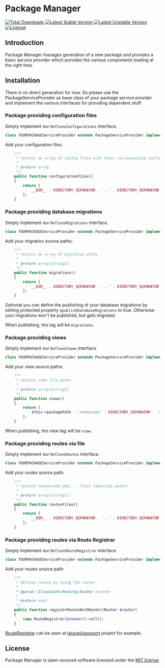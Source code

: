 # Package Manager

[![Total Downloads](https://poser.pugx.org/ipunkt/laravel-package-manager/d/total.svg)](https://packagist.org/packages/ipunkt/laravel-package-manager)
[![Latest Stable Version](https://poser.pugx.org/ipunkt/laravel-package-manager/v/stable.svg)](https://packagist.org/packages/ipunkt/laravel-package-manager)
[![Latest Unstable Version](https://poser.pugx.org/ipunkt/laravel-package-manager/v/unstable.svg)](https://packagist.org/packages/ipunkt/laravel-package-manager)
[![License](https://poser.pugx.org/ipunkt/laravel-package-manager/license.svg)](https://packagist.org/packages/ipunkt/laravel-package-manager)

## Introduction

Package Manager manages generation of a new package and provides a basic service provider which provides the various components loading at the right time.

## Installation

There is no direct generation for now. So please use the PackageServiceProvider as base class of your package service provider and implement the various interfaces for providing dependent stuff.


### Package providing configuration files

Simply implement our `DefinesConfigurations` interface.

```php
class YOURPACKAGEServiceProvider extends PackageServiceProvider implements DefinesConfigurations
```

Add your configuration files:
```php
    /**
     * returns an array of config files with their corresponding config_path(name)
     *
     * @return array
     */
    public function configurationFiles()
    {
        return [
            __DIR__ . DIRECTORY_SEPARATOR . '..' . DIRECTORY_SEPARATOR . 'config' . DIRECTORY_SEPARATOR . 'your-package.php' => 'your-package.php',
        ];
    }
```


### Package providing database migrations

Simply implement our `DefinesMigrations` interface.

```php
class YOURPACKAGEServiceProvider extends PackageServiceProvider implements DefinesMigrations
```

Add your migration source paths:
```php
    /**
     * returns an array of migration paths
     *
     * @return array|string[]
     */
    public function migrations()
    {
        return [
            __DIR__ . DIRECTORY_SEPARATOR . '..' . DIRECTORY_SEPARATOR . 'database' . DIRECTORY_SEPARATOR . 'migrations',
        ];
    }
```

Optional you can define the publishing of your database migrations by setting protected property `$publishDatabaseMigrations` to true. Otherwise your migrations won't be published, but gets migrated.

When publishing, the tag will be `migrations`.


### Package providing views

Simply implement our `DefinesViews` interface.

```php
class YOURPACKAGEServiceProvider extends PackageServiceProvider implements DefinesViews
```

Add your view source paths:
```php
    /**
     * returns view file paths
     *
     * @return array|string[]
     */
    public function views()
    {
        return [
            $this->packagePath . 'resources' . DIRECTORY_SEPARATOR . 'views',
        ];
    }
```

When publishing, the view tag will be `view`.


### Package providing routes via file

Simply implement our `DefinesRoutes` interface.

```php
class YOURPACKAGEServiceProvider extends PackageServiceProvider implements DefinesRoutes
```

Add your routes source path:
```php
    /**
     * returns routes/web.php|... files (absolute paths)
     *
     * @return array|string[]
     */
    public function routesFiles()
    {
        return [
        	__DIR__ . DIRECTORY_SEPARATOR . '..' . DIRECTORY_SEPARATOR . 'routes' . DIRECTORY_SEPARATOR . 'web.php'
		];
    }
```

### Package providing routes via Route Registrar

Simply implement our `DefinesRouteRegistrar` interface.

```php
class YOURPACKAGEServiceProvider extends PackageServiceProvider implements DefinesRouteRegistrar
```

Add your routes source path:
```php
    /**
     * defines routes by using the router
     *
     * @param \Illuminate\Routing\Router $router
     *
     * @return void
     */
    public function registerRoutesWithRouter(Router $router)
    {
        (new RouteRegistrar($router))->all();
    }
```

[RouteRegistrar](https://github.com/laravel/passport/blob/1.0/src/RouteRegistrar.php) can be seen at [laravel/passport](https://github.com/laravel/passport) project for example.


## License

Package Manager is open-sourced software licensed under the [MIT license](http://opensource.org/licenses/MIT)
